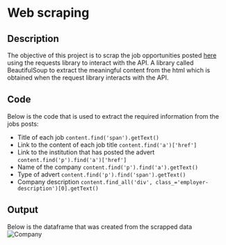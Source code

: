 # Web scraping

## Description
The objective of this project is to scrap the job opportunities posted [here](https://www.jobinrwanda.com) using the requests library to interact with the API. A library called BeautifulSoup to extract the meaningful content from the html which is obtained when the request library interacts with the API.


## Code
Below is the code that is used to extract the required information from the jobs posts:

* Title of each job
`content.find('span').getText()`
* Link to the content of each job title
`content.find('a')['href']` 
* Link to the institution that has posted the advert
`content.find('p').find('a')['href']` 
* Name of the company
`content.find('p').find('a').getText()`
* Type of advert
`content.find('p').find('span').getText()`
* Company description
`content.find_all('div', class_='employer-description')[0].getText()`

## Output
Below is the dataframe that was created from the scrapped data
![Company](https://user-images.githubusercontent.com/60528574/203159813-a73e32a1-7e57-476d-8e9e-6c9735df4df1.PNG)


